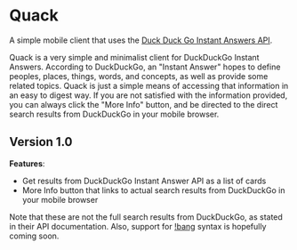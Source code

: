 # Quack

A simple mobile client that uses the [Duck Duck Go Instant Answers API](https://api.duckduckgo.com/api).

Quack is a very simple and minimalist client for DuckDuckGo Instant Answers. According to DuckDuckGo, an "Instant Answer" hopes to define peoples, places, things, words, and concepts, as well as provide some related topics. Quack is just a simple means of accessing that information in an easy to digest way. If you are not satisfied with the information provided, you can always click the "More Info" button, and be directed to the direct search results from DuckDuckGo in your mobile browser.

## Version 1.0

**Features**:
- Get results from DuckDuckGo Instant Answer API as a list of cards
- More Info button that links to actual search results from DuckDuckGo in your mobile browser

Note that these are not the full search results from DuckDuckGo, as stated in their API documentation. Also, support for [!bang](https://api.duckduckgo.com/bang) syntax is hopefully coming soon.

